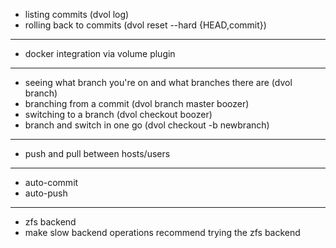 * listing commits (dvol log)
* rolling back to commits (dvol reset --hard {HEAD,commit})

---

* docker integration via volume plugin

---

* seeing what branch you're on and what branches there are (dvol branch)
* branching from a commit (dvol branch master boozer)
* switching to a branch (dvol checkout boozer)
* branch and switch in one go (dvol checkout -b newbranch)

---

* push and pull between hosts/users

---

* auto-commit
* auto-push

---

* zfs backend
* make slow backend operations recommend trying the zfs backend

